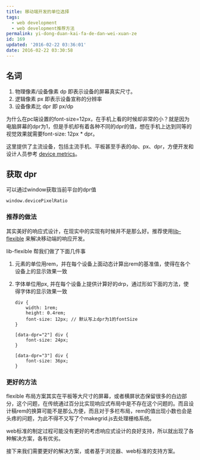 ```yaml
---
title: 移动端开发的单位选择
tags:
  - web development
  - web development推荐方法
permalink: yi-dong-duan-kai-fa-de-dan-wei-xuan-ze
id: 169
updated: '2016-02-22 03:36:01'
date: 2016-02-22 03:30:58
---
```


## 名词

1. 物理像素/设备像素 dp 即表示设备的屏幕真实尺寸。
2. 逻辑像素 px 即表示设备宣称的分辨率
3. 设备像素比 dpr 即 px/dp

为什么在pc端设置的font-size=12px，在手机上看的时候却非常的小？就是因为电脑屏幕的dpr为1，但是手机却有着各种不同的dpr的值，想在手机上达到同等的视觉效果就需要font-size: 12px * dpr。

这里提供了主流设备，包括主流手机、平板甚至手表的dp、px、dpr，方便开发和设计人员参考
[device metrics](https://design.google.com/devices/)。

## 获取 dpr

可以通过window获取当前平台的dpr值

	window.devicePixelRatio

### 推荐的做法

其实美好的响应式设计，在现实中的实现有时候并不是那么好。推荐使用[lib-flexible](https://github.com/ggice/lib-flexible) 来解决移动端的响应开发。

lib-flexible 帮我们做了下面几件事

 1. 元素的单位用rem，并在每个设备上面动态计算出rem的基准值，使得在各个设备上的显示效果一致
 2. 字体单位用px, 并在每个设备上提供计算好的drp，通过形如下面的方法，使得字体的显示效果一致

 		div {
   			width: 1rem;
   			height: 0.4rem;
   			font-size: 12px; // 默认写上dpr为1的fontSize
	 	}

		[data-dpr="2"] div {
   			font-size: 24px;
		}

		[data-dpr="3"] div {
    		font-size: 36px;
		}

### 更好的方法

flexible 布局方案其实在平板等大尺寸的屏幕，或者横屏状态保留很多的白边部分，这个问题，在传统通过百分比实现响应式布局中是不存在这个问题的。而且设计稿rem的换算可能不是那么方便，而且对于多栏布局，rem的值出现小数也会是头疼的问题，为此不得不又写了个makegrid.js去处理栅格系统。

web标准的制定过程可能没有更好的考虑响应式设计的良好支持，所以就出现了各种解决方案，各有优劣。

接下来我们需要更好的解决方案，或者基于浏览器、web标准的支持方案。
